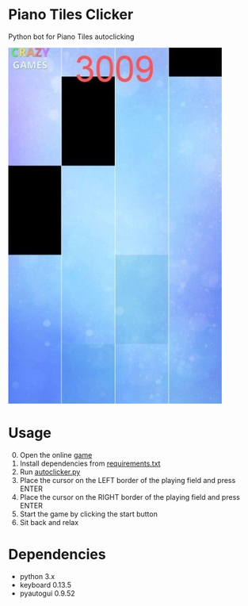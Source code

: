 # Piano Tiles Clicker
Python bot for Piano Tiles autoclicking


![score](https://github.com/Defaultin/piano-tiles-clicker/blob/main/score.jpg)

# Usage
0. Open the online [game](https://www.crazygames.ru/igra/piano-tiles-2-online)
1. Install dependencies from [requirements.txt](https://github.com/Defaultin/piano-tiles-clicker/blob/main/requirements.txt)
2. Run [autoclicker.py](https://github.com/Defaultin/piano-tiles-clicker/blob/main/autoclicker.py)
3. Place the cursor on the LEFT border of the playing field and press ENTER
4. Place the cursor on the RIGHT border of the playing field and press ENTER
5. Start the game by clicking the start button
6. Sit back and relax

# Dependencies
* python 3.x
* keyboard 0.13.5
* pyautogui 0.9.52
